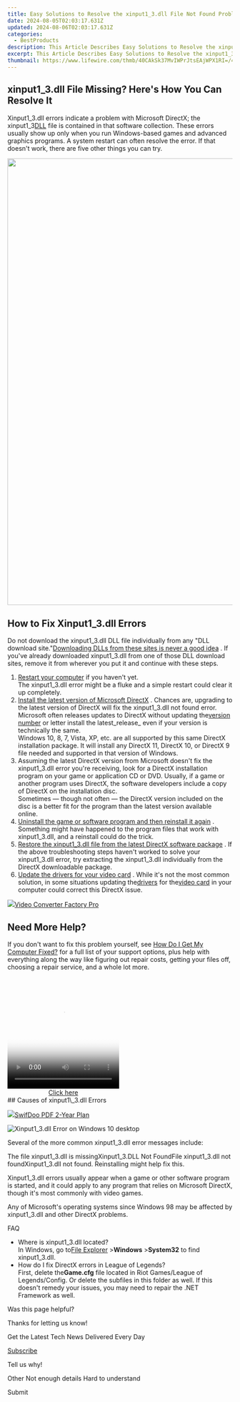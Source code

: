 ```yaml
---
title: Easy Solutions to Resolve the xinput1_3.dll File Not Found Problem
date: 2024-08-05T02:03:17.631Z
updated: 2024-08-06T02:03:17.631Z
categories:
  - BestProducts
description: This Article Describes Easy Solutions to Resolve the xinput1_3.dll File Not Found Problem
excerpt: This Article Describes Easy Solutions to Resolve the xinput1_3.dll File Not Found Problem
thumbnail: https://www.lifewire.com/thmb/40CAkSk37MvIWPrJtsEAjWPX1RI=/400x300/filters:no_upscale():max_bytes(150000):strip_icc():format(webp)/001_how-to-fix-xinput1-3-dll-not-found-or-missing-errors-2624329-5c760415c9e77c00012f8110.jpg
---
```


## xinput1_3.dll File Missing? Here's How You Can Resolve It
 Xinput1\_3.dll errors indicate a problem with Microsoft DirectX; the xinput1\_3[DLL](https://www.lifewire.com/what-is-a-dll-file-2625852) file is contained in that software collection. These errors usually show up only when you run Windows-based games and advanced graphics programs. A system restart can often resolve the error. If that doesn't work, there are five other things you can try.

<!-- affiliate ads begin -->
<a href="https://lightailing.sjv.io/c/5597632/1725213/17190" target="_top" id="1725213"><img src="//a.impactradius-go.com/display-ad/17190-1725213" border="0" alt="" width="1000" height="1000"/></a><img height="0" width="0" src="https://imp.pxf.io/i/5597632/1725213/17190" style="position:absolute;visibility:hidden;" border="0" />
<!-- affiliate ads end -->
## How to Fix Xinput1\_3.dll Errors

 Do not download the xinput1\_3.dll DLL file individually from any "DLL download site."[Downloading DLLs from these sites is never a good idea](https://www.lifewire.com/important-reasons-not-to-download-dll-files-2624455) . If you've already downloaded xinput1\_3.dll from one of those DLL download sites, remove it from wherever you put it and continue with these steps.

1. [Restart your computer](https://www.lifewire.com/how-to-reboot-a-computer-2624568) if you haven't yet.  
 The xinput1\_3.dll error might be a fluke and a simple restart could clear it up completely.
2. [Install the latest version of Microsoft DirectX](https://www.lifewire.com/how-to-download-install-directx-2624489) . Chances are, upgrading to the latest version of DirectX will fix the xinput1\_3.dll not found error.  
 Microsoft often releases updates to DirectX without updating the[version number](https://www.lifewire.com/version-number-2626043) or letter install the latest_release_ even if your version is technically the same.  
 Windows 10, 8, 7, Vista, XP, etc. are all supported by this same DirectX installation package. It will install any DirectX 11, DirectX 10, or DirectX 9 file needed and supported in that version of Windows.
3. Assuming the latest DirectX version from Microsoft doesn't fix the xinput1\_3.dll error you're receiving, look for a DirectX installation program on your game or application CD or DVD. Usually, if a game or another program uses DirectX, the software developers include a copy of DirectX on the installation disc.  
 Sometimes — though not often — the DirectX version included on the disc is a better fit for the program than the latest version available online.
4. [Uninstall the game or software program and then reinstall it again](https://www.lifewire.com/what-is-the-proper-way-to-reinstall-a-software-program-2624478) . Something might have happened to the program files that work with xinput1\_3.dll, and a reinstall could do the trick.
5. [Restore the xinput1_3.dll file from the latest DirectX software package](https://www.lifewire.com/how-to-restore-a-missing-directx-dll-file-2624516) . If the above troubleshooting steps haven't worked to solve your xinput1\_3.dll error, try extracting the xinput1\_3.dll individually from the DirectX downloadable package.
6. [Update the drivers for your video card](https://www.lifewire.com/how-to-update-drivers-in-windows-2619214) . While it's not the most common solution, in some situations updating the[drivers](https://www.lifewire.com/what-is-a-device-driver-2625796) for the[video card](https://www.lifewire.com/what-is-a-video-card-2618161) in your computer could correct this DirectX issue.

<!-- affiliate ads begin -->
<a href="https://secure.2checkout.com/order/checkout.php?PRODS=4537547&QTY=1&AFFILIATE=108875&CART=1"><img src="https://secure.avangate.com/images/merchant/4b0a0290ad7df100b77e86839989a75e/products/vcfpro.png" border="0">Video Converter Factory Pro</a>
<!-- affiliate ads end -->
## Need More Help?

 If you don't want to fix this problem yourself, see [How Do I Get My Computer Fixed?](https://www.lifewire.com/how-do-i-get-my-computer-fixed-2625167) for a full list of your support options, plus help with everything along the way like figuring out repair costs, getting your files off, choosing a repair service, and a whole lot more.

<!-- affiliate ads begin -->
<span id="1997795">
					<video width="250" height="250" style="cursor:pointer"
           poster="//a.impactradius-go.com/display-clicktoplayimage/1997795.jpeg"
           onclick="if(!this.playClicked){this.play();this.setAttribute('controls',true);this.playClicked=true;}">
	   <source src="//a.impactradius-go.com/display-ad/23621-1997795">
	   <img src="//a.impactradius-go.com/display-clicktoplayimage/1997795.jpeg" style="border: none; height: 100%; width: 100%; object-fit: contain">
	</video>
	<div style="width:250px;text-align:center"><a href="javascript:window.open(decodeURIComponent('https%3A%2F%2Fproteahair.pxf.io%2Fc%2F5597632%2F1997795%2F23621'), '_blank');void(0);">Click here</a></div>
</span>
<img height="0" width="0" src="https://imp.pxf.io/i/5597632/1997795/23621" style="position:absolute;visibility:hidden;" border="0" />
<!-- affiliate ads end -->
## Causes of xinput1\_3.dll Errors

<!-- affiliate ads begin -->
<a href="https://purchase.swifdoo.com/order/checkout.php?PRODS=40002580&QTY=1&AFFILIATE=108875&CART=1"><img src="https://secure.avangate.com/images/merchant/8b932759a5a04ddb34bf79e3f9072e4b/products/3_Product%20box%20white-1024x1024.png" border="0">SwifDoo PDF 2-Year Plan</a>
<!-- affiliate ads end -->
![Xinput1_3.dll Error on Windows 10 desktop](https://www.lifewire.com/thmb/lAXa0AG_5pReGIffvuXNMxCliNo=/1500x0/filters:no_upscale():max_bytes(150000):strip_icc():format(webp)/001_how-to-fix-xinput1-3-dll-not-found-or-missing-errors-2624329-5c760415c9e77c00012f8110-7c3acf51ccdc4386aa95425220198bad.jpg)

 Several of the more common xinput1\_3.dll error messages include:

 The file xinput1\_3.dll is missingXinput1\_3.DLL Not FoundFile xinput1\_3.dll not foundXinput1\_3.dll not found. Reinstalling might help fix this.  

 Xinput1\_3.dll errors usually appear when a game or other software program is started, and it could apply to any program that relies on Microsoft DirectX, though it's most commonly with video games.

 Any of Microsoft's operating systems since Windows 98 may be affected by xinput1\_3.dll and other DirectX problems.

 FAQ

* Where is xinput1\_3.dll located?  
 In Windows, go to[File Explorer](https://www.lifewire.com/open-file-explorer-in-windows-11-5192605) \>**Windows** \>**System32** to find xinput1\_3.dll.
* How do I fix DirectX errors in League of Legends?  
 First, delete the**Game.cfg** file located in Riot Games/League of Legends/Config. Or delete the subfiles in this folder as well. If this doesn't remedy your issues, you may need to repair the .NET Framework as well.

Was this page helpful?

Thanks for letting us know!

 Get the Latest Tech News Delivered Every Day

[Subscribe](https://www.lifewire.com/#)

Tell us why!

 Other  Not enough details  Hard to understand

 Submit

<ins class="adsbygoogle"
     style="display:block"
     data-ad-format="autorelaxed"
     data-ad-client="ca-pub-7571918770474297"
     data-ad-slot="1223367746"></ins>



<ins class="adsbygoogle"
     style="display:block"
     data-ad-client="ca-pub-7571918770474297"
     data-ad-slot="8358498916"
     data-ad-format="auto"
     data-full-width-responsive="true"></ins>
